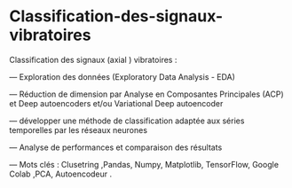 # Classification-des-signaux-vibratoires
Classification des signaux (axial ) vibratoires :

— Exploration des données (Exploratory Data Analysis - EDA)

— Réduction de dimension par Analyse en Composantes Principales (ACP) et Deep autoencoders et/ou Variational Deep autoencoder

— développer une méthode de classification adaptée aux séries temporelles par les réseaux neurones

— Analyse de performances et comparaison des résultats

— Mots clés : Clusetring ,Pandas, Numpy, Matplotlib, TensorFlow, Google Colab ,PCA, Autoencodeur .
